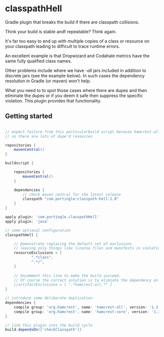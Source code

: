 # classpathHell

Gradle plugin that breaks the build if there are classpath collisions.

Think your build is stable andf repeatable? Think again.

It's far too easy to end up with multiple copies of a class or resource on your classpath leading to difficult to trace runtime errors. 

An excellent example is that Dropwizard and Codahale metrics have the same fully qualified class names.

Other problems include where we have _-all_ jars included in addition to discrete jars (see the example below). In such cases the dependency resolution in Gradle (or maven) won't help.

What you need to to spot those cases where there are dupes and then eliminate the dupes or if you deem it safe then suppress the specific violation. This plugin provides that functionality.

## Getting started

```gradle

// expect failure from this particularbuild script because hamcrest-all contains hamcrest-core
// so there are lots of dupe'd resources

repositories {
    mavenCentral()
}

buildscript {

    repositories {
        mavenCentral()
    }

    dependencies {
        // check maven central for the latest release
        classpath "com.portingle:classpath-hell:1.0"
    }
}

apply plugin: 'com.portingle.classpathHell'
apply plugin: 'java'

// some optional configuration
classpathHell {

    // Demonstrate replacing the default set of exclusions
    // leaving only things like license files and manifests in violation
    resourceExclusions = [
            ".*class",
            ".*/",
    ]
    
    // Uncomment this line to make the build succeed.
    // Of course the correct solution is to elimiate the dependency on the hamcrest-all jar
    //artifactExclusions = [ ".*hamcrest-all.*" ]
}

// introduce some deliberate duplication
dependencies {
    compile group: 'org.hamcrest', name: 'hamcrest-all', version: '1.3'
    compile group: 'org.hamcrest', name: 'hamcrest-core', version: '1.3'
}

// link this plugin into the build cycle
build.dependsOn(['checkClasspath'])

```
